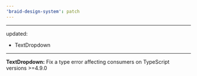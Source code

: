 ```yaml
---
'braid-design-system': patch
---
```


---
updated:
  - TextDropdown
---

**TextDropdown:** Fix a type error affecting consumers on TypeScript versions >=4.9.0
